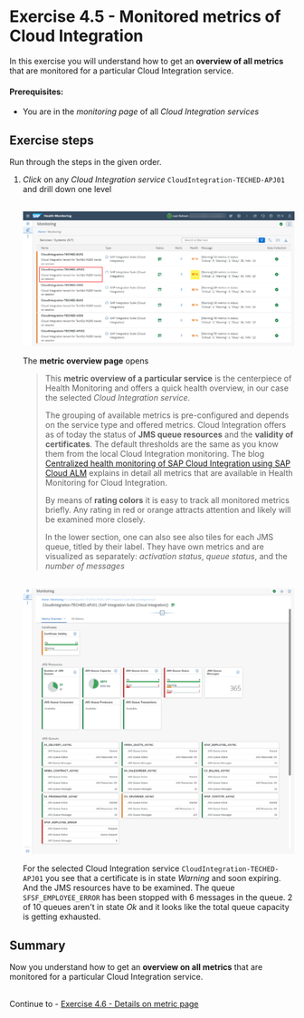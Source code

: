 # Exercise 4.5 - Monitored metrics of Cloud Integration

In this exercise you will understand how to get an **overview of all metrics** that are monitored for a particular Cloud Integration service.

#### Prerequisites:

- You are in the *monitoring page* of all *Cloud Integration services* 

## Exercise steps

Run through the steps in the given order.

1. *Click* on any *Cloud Integration service* `CloudIntegration-TECHED-APJ01` and drill down one level 

    <br>![](/exercises/ex4/images/HMDrillDownToInstance.png)
    
    The **metric overview page** opens
    
    >
    > This **metric overview of a particular service** is the centerpiece of Health Monitoring and offers a quick health overview, in our case the selected *Cloud Integration service*. 
    >
    > The grouping of available metrics is pre-configured and depends on the service type and offered metrics. Cloud Integration offers as of today the status of **JMS queue resources** and the **validity of certificates**. The default thresholds are the same as you know them from the local Cloud Integration monitoring. The blog [Centralized health monitoring of SAP Cloud Integration using SAP Cloud ALM](https://blogs.sap.com/2022/02/07/centralized-health-monitoring-of-sap-cloud-integration-using-sap-cloud-alm/) explains in detail all metrics that are available in Health Monitoring for Cloud Integration.
    >
    > By means of **rating colors** it is easy to track all monitored metrics briefly. Any rating in red or orange attracts attention and likely will be examined more closely.
    > 
    > In the lower section, one can also see also tiles for each JMS queue, titled by their label. They have own metrics and are visualized as separately: *activation status*, *queue status*, and the *number of messages*
    >
    
    <br>![](/exercises/ex4/images/HMMetricOverview.png)
        
    For the selected Cloud Integration service `CloudIntegration-TECHED-APJ01` you see that a certificate is in state *Warning* and soon expiring. And the JMS resources have to be examined. The queue `SFSF_EMPLOYEE_ERROR` has been stopped with 6 messages in the queue. 2 of 10 queues aren't in state *Ok* and it looks like the total queue capacity is getting exhausted.
    
## Summary

Now you understand how to get an **overview on all metrics** that are monitored for a particular Cloud Integration service.

<br>Continue to - [Exercise 4.6 - Details on metric page](/exercises/ex4/ex46/)

